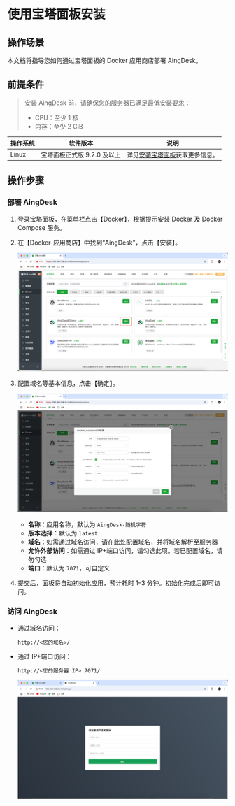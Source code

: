 # 使用宝塔面板安装

## 操作场景

本文档将指导您如何通过宝塔面板的 Docker 应用商店部署 AingDesk。

## 前提条件

> 安装 AingDesk 前，请确保您的服务器已满足最低安装要求：
>
> - CPU：至少 1 核
> - 内存：至少 2 GiB

| 操作系统         | 软件版本                       | 说明                                                                                 |
| ---------------- | ----------------------------- | ------------------------------------------------------------------------------------ |
| Linux            | 宝塔面板正式版 9.2.0 及以上   | 详见[安装宝塔面板](https://www.bt.cn/new/download.html)获取更多信息。                |

## 操作步骤

### 部署 AingDesk

1. 登录宝塔面板，在菜单栏点击【Docker】，根据提示安装 Docker 及 Docker Compose 服务。
2. 在【Docker-应用商店】中找到“AingDesk”，点击【安装】。
   
   ![AingDesk 应用商店截图](img/btpaneldockerstore.png)

3. 配置域名等基本信息，点击【确定】。
   
   ![AingDesk 安装配置截图](img/btpaneldockerinstall.png)

   - **名称**：应用名称，默认为 `AingDesk-随机字符`
   - **版本选择**：默认为 `latest`
   - **域名**：如需通过域名访问，请在此处配置域名，并将域名解析至服务器
   - **允许外部访问**：如需通过 IP+端口访问，请勾选此项。若已配置域名，请勿勾选
   - **端口**：默认为 `7071`，可自定义

4. 提交后，面板将自动初始化应用，预计耗时 1–3 分钟。初始化完成后即可访问。

### 访问 AingDesk

- 通过域名访问：

  ```
  http://<您的域名>/
  ```

- 通过 IP+端口访问：

  ```
  http://<您的服务器 IP>:7071/
  ```

  ![AingDesk 访问界面截图](img/btpanelaingdesk.png)